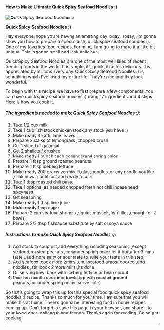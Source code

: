             

#### How to Make Ultimate Quick Spicy Seafood Noodles :)

![Quick Spicy Seafood Noodles :)](https://img-global.cpcdn.com/recipes/4529219554508800/751x532cq70/quick-spicy-seafood-noodles-recipe-main-photo.jpg)

**Quick Spicy Seafood Noodles :)**

Hey everyone, hope you’re having an amazing day today. Today, I’m gonna show you how to prepare a special dish, quick spicy seafood noodles :). One of my favorites food recipes. For mine, I am going to make it a little bit unique. This is gonna smell and look delicious.

Quick Spicy Seafood Noodles :) is one of the most well liked of recent trending foods in the world. It is simple, it’s quick, it tastes delicious. It is appreciated by millions every day. Quick Spicy Seafood Noodles :) is something which I’ve loved my entire life. They’re nice and they look wonderful.

To begin with this recipe, we have to first prepare a few components. You can have quick spicy seafood noodles :) using 17 ingredients and 4 steps. Here is how you cook it.

##### The ingredients needed to make Quick Spicy Seafood Noodles :):

1.  Take 1/2 cup milk
2.  Take 1 cup fish stock,chicken stock,any stock you have :)
3.  Make ready 3 kaffir lime leaves
4.  Prepare 2 stalks of lemongrass ,chopped,crush
5.  Get 1 sliced of galangal
6.  Get 2 shallots / crushed
7.  Make ready 1 bunch each corianderand spring onion
8.  Prepare 1 tbsp ground roasted peanuts
9.  Prepare 1 tbsp iceberg lettuce
10.  Make ready 200 grams vermicelli,glassnoodles ,or any noodle you like ,soak in watr until soft and ready to use
11.  Take 1 tbsp roasted chili paste
12.  Take 1 optional as needed chopped fresh hot chili incase need spicyness
13.  Get seasoning
14.  Make ready 1 tbsp lime juice
15.  Make ready 1 tsp sugar
16.  Prepare 2 cup seafood,shrimps ,squids,mussels,fish fillet ,enough for 2 bowls
17.  Prepare 2/3 tbsp fishsauce substitute by salt or soya sauce

##### Instructions to make Quick Spicy Seafood Noodles :):

1.  Add stock to soup pot,add everything including seasoning ,except seafood,roasted peanuts ,coriander,spring onion,let it boil,after 3 mins taste ..add more salty or sour taste to suite your taste in this step
2.  Add seafood ,cook more 2mins ,until seafood almost cooked ,add noodles ,stir ,cook 2 more mins ,its done
3.  On serving bowl base with iceberg lettuce or bean sprout
4.  Pour hot noodle soup into bowls,top with roasted ground peanuts,coriander,spring onion ,serve hot :)

So that’s going to wrap this up for this special food quick spicy seafood noodles :) recipe. Thanks so much for your time. I am sure that you will make this at home. There’s gonna be interesting food in home recipes coming up. Don’t forget to save this page in your browser, and share it to your loved ones, colleague and friends. Thanks again for reading. Go on get cooking!

* * *